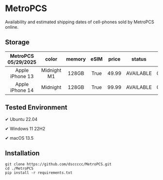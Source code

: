# MetroPCS
Availability and estimated shipping dates of cell-phones sold by MetroPCS online.
## Storage
|MetroPCS 05/29/2025|color|memory|eSIM|price|status|shipping from|shipping to|
|:--:|:--:|:--:|:--:|:--:|:--:|:--:|:--:|
|Apple iPhone 13|Midnight M1|128GB|True|49.99|AVAILABLE|05/29/2025|06/02/2025|
|Apple iPhone 14|Midnight|128GB|True|99.99|AVAILABLE|05/29/2025|06/02/2025|

## Tested Environment
✔ Ubuntu 22.04

✔ Windows 11 22H2

✔ macOS 13.5
## Installation
```
git clone https://github.com/dsccccc/MetroPCS.git
cd ./MetroPCS
pip install -r requirements.txt
```
